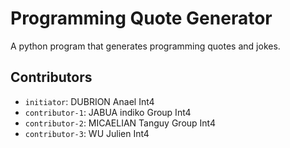 # Programming Quote Generator

A python program that generates programming quotes and jokes.
## Contributors
- `initiator`: DUBRION Anael Int4
- `contributor-1`: JABUA indiko Group Int4
- `contributor-2`: MICAELIAN Tanguy Group Int4
- `contributor-3`: WU Julien Int4
